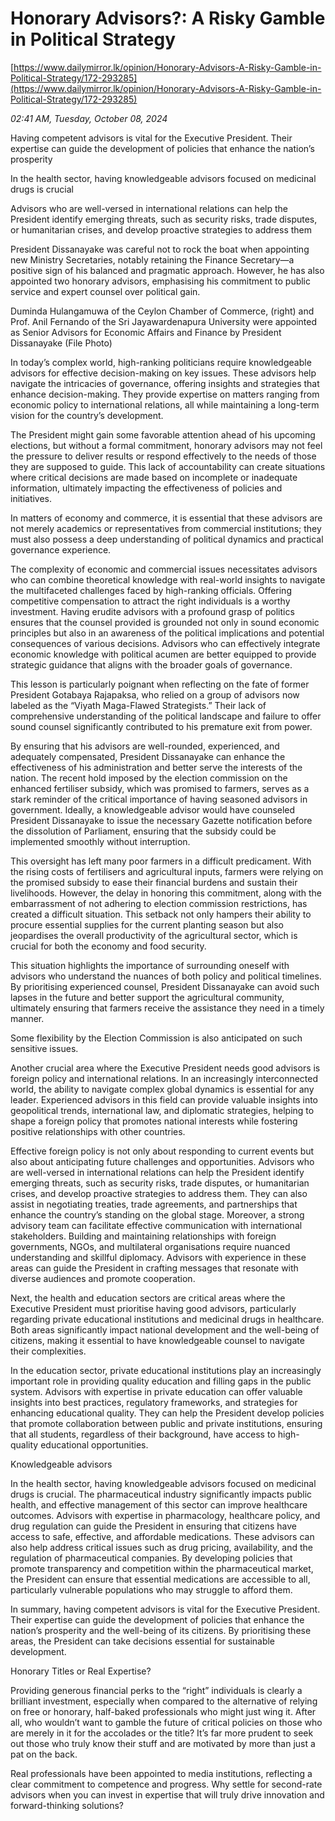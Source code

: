 # Honorary Advisors?:  A Risky Gamble in Political Strategy

[https://www.dailymirror.lk/opinion/Honorary-Advisors-A-Risky-Gamble-in-Political-Strategy/172-293285](https://www.dailymirror.lk/opinion/Honorary-Advisors-A-Risky-Gamble-in-Political-Strategy/172-293285)

*02:41 AM, Tuesday, October 08, 2024*

Having competent advisors is vital for the Executive President. Their expertise can guide the development of policies that enhance the nation’s prosperity

In the health sector, having knowledgeable advisors focused on medicinal drugs is crucial

Advisors who are well-versed in international relations can help the President identify emerging threats, such as security risks, trade disputes, or humanitarian crises, and develop proactive strategies to address them

President Dissanayake was careful not to rock the boat when appointing new Ministry Secretaries, notably retaining the Finance Secretary—a positive sign of his balanced and pragmatic approach. However, he has also appointed two honorary advisors, emphasising his commitment to public service and expert counsel over political gain.

Duminda Hulangamuwa of the Ceylon Chamber of Commerce, (right) and Prof. Anil Fernando of the Sri Jayawardenapura University were appointed as Senior Advisors for Economic Affairs and Finance by President  Dissanayake (File Photo)

In today’s complex world, high-ranking politicians require knowledgeable advisors for effective decision-making on key issues. These advisors help navigate the intricacies of governance, offering insights and strategies that enhance decision-making. They provide expertise on matters ranging from economic policy to international relations, all while maintaining a long-term vision for the country’s development.

The President might gain some favorable attention ahead of his upcoming elections, but without a formal commitment, honorary advisors may not feel the pressure to deliver results or respond effectively to the needs of those they are supposed to guide. This lack of accountability can create situations where critical decisions are made based on incomplete or inadequate information, ultimately impacting the effectiveness of policies and initiatives.

In matters of economy and commerce, it is essential that these advisors are not merely academics or representatives from commercial institutions; they must also possess a deep understanding of political dynamics and practical governance experience.

The complexity of economic and commercial issues necessitates advisors who can combine theoretical knowledge with real-world insights to navigate the multifaceted challenges faced by high-ranking officials. Offering competitive compensation to attract the right individuals is a worthy investment. Having erudite advisors with a profound grasp of politics ensures that the counsel provided is grounded not only in sound economic principles but also in an awareness of the political implications and potential consequences of various decisions. Advisors who can effectively integrate economic knowledge with political acumen are better equipped to provide strategic guidance that aligns with the broader goals of governance.

This lesson is particularly poignant when reflecting on the fate of former President Gotabaya Rajapaksa, who relied on a group of advisors now labeled as the “Viyath Maga-Flawed Strategists.” Their lack of comprehensive understanding of the political landscape and failure to offer sound counsel significantly contributed to his premature exit from power.

By ensuring that his advisors are well-rounded, experienced, and adequately compensated, President Dissanayake can enhance the effectiveness of his administration and better serve the interests of the nation. The recent hold imposed by the election commission on the enhanced fertiliser subsidy, which was promised to farmers, serves as a stark reminder of the critical importance of having seasoned advisors in government. Ideally, a knowledgeable advisor would have counseled President Dissanayake to issue the necessary Gazette notification before the dissolution of Parliament, ensuring that the subsidy could be implemented smoothly without interruption.

This oversight has left many poor farmers in a difficult predicament. With the rising costs of fertilisers and agricultural inputs, farmers were relying on the promised subsidy to ease their financial burdens and sustain their livelihoods. However, the delay in honoring this commitment, along with the embarrassment of not adhering to election commission restrictions, has created a difficult situation. This setback not only hampers their ability to procure essential supplies for the current planting season but also jeopardises the overall productivity of the agricultural sector, which is crucial for both the economy and food security.

This situation highlights the importance of surrounding oneself with advisors who understand the nuances of both policy and political timelines. By prioritising experienced counsel, President Dissanayake can avoid such lapses in the future and better support the agricultural community, ultimately ensuring that farmers receive the assistance they need in a timely manner.

Some flexibility by the Election Commission is also anticipated on such sensitive issues.

Another crucial area where the Executive President needs good advisors is foreign policy and international relations. In an increasingly interconnected world, the ability to navigate complex global dynamics is essential for any leader. Experienced advisors in this field can provide valuable insights into geopolitical trends, international law, and diplomatic strategies, helping to shape a foreign policy that promotes national interests while fostering positive relationships with other countries.

Effective foreign policy is not only about responding to current events but also about anticipating future challenges and opportunities. Advisors who are well-versed in international relations can help the President identify emerging threats, such as security risks, trade disputes, or humanitarian crises, and develop proactive strategies to address them. They can also assist in negotiating treaties, trade agreements, and partnerships that enhance the country’s standing on the global stage. Moreover, a strong advisory team can facilitate effective communication with international stakeholders. Building and maintaining relationships with foreign governments, NGOs, and multilateral organisations require nuanced understanding and skillful diplomacy. Advisors with experience in these areas can guide the President in crafting messages that resonate with diverse audiences and promote cooperation.

Next, the health and education sectors are critical areas where the Executive President must prioritise having good advisors, particularly regarding private educational institutions and medicinal drugs in healthcare. Both areas significantly impact national development and the well-being of citizens, making it essential to have knowledgeable counsel to navigate their complexities.

In the education sector, private educational institutions play an increasingly important role in providing quality education and filling gaps in the public system. Advisors with expertise in private education can offer valuable insights into best practices, regulatory frameworks, and strategies for enhancing educational quality. They can help the President develop policies that promote collaboration between public and private institutions, ensuring that all students, regardless of their background, have access to high-quality educational opportunities.

Knowledgeable advisors

In the health sector, having knowledgeable advisors focused on medicinal drugs is crucial. The pharmaceutical industry significantly impacts public health, and effective management of this sector can improve healthcare outcomes. Advisors with expertise in pharmacology, healthcare policy, and drug regulation can guide the President in ensuring that citizens have access to safe, effective, and affordable medications. These advisors can also help address critical issues such as drug pricing, availability, and the regulation of pharmaceutical companies. By developing policies that promote transparency and competition within the pharmaceutical market, the President can ensure that essential medications are accessible to all, particularly vulnerable populations who may struggle to afford them.

In summary, having competent advisors is vital for the Executive President. Their expertise can guide the development of policies that enhance the nation’s prosperity and the well-being of its citizens. By prioritising these areas, the President can take decisions essential for sustainable development.

Honorary Titles or Real Expertise?

Providing generous financial perks to the “right” individuals is clearly a brilliant investment, especially when compared to the alternative of relying on free or honorary, half-baked professionals who might just wing it. After all, who wouldn’t want to gamble the future of critical policies on those who are merely in it for the accolades or the title? It’s far more prudent to seek out those who truly know their stuff and are motivated by more than just a pat on the back.

Real professionals have been appointed to media institutions, reflecting a clear commitment to competence and progress. Why settle for second-rate advisors when you can invest in expertise that will truly drive innovation and forward-thinking solutions?


